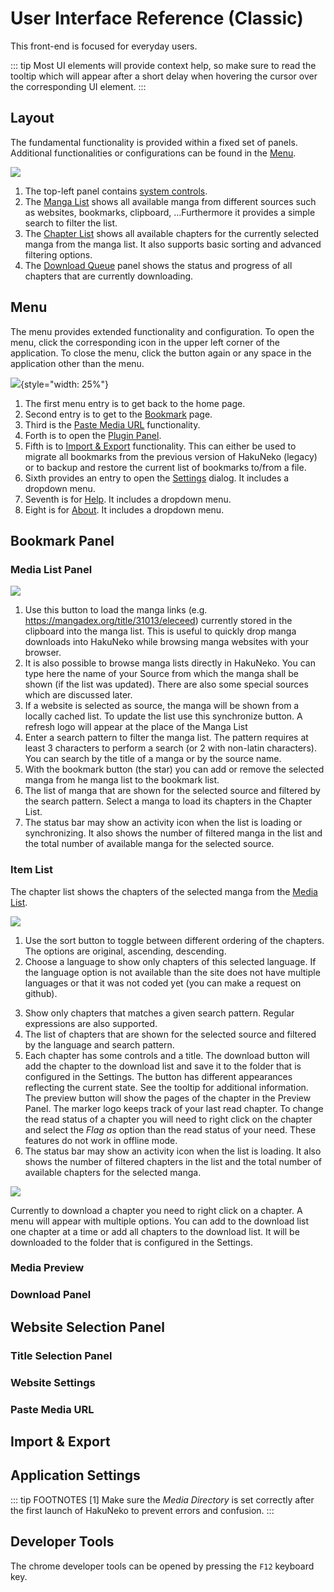 # User Interface Reference (Classic)

This front-end is focused for everyday users.

::: tip
Most UI elements will provide context help, so make sure to read the tooltip which will appear after a short delay when hovering the cursor over the corresponding UI element.
:::

## Layout

The fundamental functionality is provided within a fixed set of panels.
Additional functionalities or configurations can be found in the [Menu](#menu).

![](./assets/overview1.1.jpg)

1. The top-left panel contains [system controls](#menu).
2. The [Manga List](#bookmark-panel) shows all available manga from different sources such as websites, bookmarks, clipboard, …​ Furthermore it provides a simple search to filter the list.
3. The [Chapter List]() shows all available chapters for the currently selected manga from the manga list. It also supports basic sorting and advanced filtering options.
4. The [Download Queue](#download-panel) panel shows the status and progress of all chapters that are currently downloading.

## Menu

The menu provides extended functionality and configuration.
To open the menu, click the corresponding icon in the upper left corner of the application.
To close the menu, click the button again or any space in the application other than the menu.

![](./assets/menu.jpg){style="width: 25%"}

1. The first menu entry is to get back to the home page.
2. Second entry is to get to the [Bookmark](#bookmark-panel) page.
3. Third is the [Paste Media URL](#paste-media-url) functionality.
4. Forth is to open the [Plugin Panel](#website-selection-panel).
5. Fifth is to [Import & Export](#import--export) functionality. This can either be used to migrate all bookmarks from the previous version of HakuNeko (legacy) or to backup and restore the current list of bookmarks to/from a file.
6.  Sixth provides an entry to open the [Settings](#application-settings) dialog. It includes a dropdown menu.
7.  Seventh is for [Help](). It includes a dropdown menu.
8.  Eight is for [About](). It includes a dropdown menu.

## Bookmark Panel

### Media List Panel

![](./assets/)

1. Use this button to load the manga links (e.g. https://mangadex.org/title/31013/eleceed) currently stored in the clipboard into the manga list. This is useful to quickly drop manga downloads into HakuNeko while browsing manga websites with your browser.
2. It is also possible to browse manga lists directly in HakuNeko. You can type here the name of your Source from which the manga shall be shown (if the list was updated). There are also some special sources which are discussed later.
3. If a website is selected as source, the manga will be shown from a locally cached list. To update the list use this synchronize button. A refresh logo will appear at the place of the Manga List
4. Enter a search pattern to filter the manga list. The pattern requires at least 3 characters to perform a search (or 2 with non-latin characters). You can search by the title of a manga or by the source name.
5. With the bookmark button (the star) you can add or remove the selected manga from he manga list to the bookmark list.
6. The list of manga that are shown for the selected source and filtered by the search pattern. Select a manga to load its chapters in the Chapter List.
7. The status bar may show an activity icon when the list is loading or synchronizing. It also shows the number of filtered manga in the list and the total number of available manga for the selected source.

### Item List

The chapter list shows the chapters of the selected manga from the [Media List](#media-list-panel).

![](./assets/Item-List.jpg)

1. Use the sort button to toggle between different ordering of the chapters. The options are original, ascending, descending.
2. Choose a language to show only chapters of this selected language. If the language option is not available than the site does not have multiple languages or that it was not coded yet (you can make a request on github).
<!--![](./assets/Item-List-Language.jpg)-->
3. Show only chapters that matches a given search pattern. Regular expressions are also supported.
4. The list of chapters that are shown for the selected source and filtered by the language and search pattern.
5. Each chapter has some controls and a title. The download button will add the chapter to the download list and save it to the folder that is configured in the Settings. The button has different appearances reflecting the current state. See the tooltip for additional information. The preview button will show the pages of the chapter in the Preview Panel. The marker logo keeps track of your last read chapter. To change the read status of a chapter you will need to right click on the chapter and select the *Flag as* option than the read status of your need. These features do not work in offline mode. <!--double check if this is still the case-->
6. The status bar may show an activity icon when the list is loading. It also shows the number of filtered chapters in the list and the total number of available chapters for the selected manga.

![](./assets/Item-List-RClick.jpg)

Currently to download a chapter you need to right click on a chapter. <!--This will change in the future-->
A menu will appear with multiple options.
You can add to the download list one chapter at a time or add all chapters to the download list.
It will be downloaded to the folder that is configured in the Settings.

### Media Preview



### Download Panel

## Website Selection Panel

### Title Selection Panel

### Website Settings

### Paste Media URL

## Import & Export 

## Application Settings

::: tip FOOTNOTES
[1] Make sure the _Media Directory_ is set correctly after the first launch of HakuNeko to prevent errors and confusion.
:::

## Developer Tools

The chrome developer tools can be opened by pressing the `F12` keyboard key.